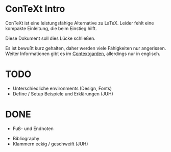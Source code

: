 # ConTeXt Intro

ConTeXt ist eine leistungsfähige Alternative zu LaTeX.
Leider fehlt eine kompakte Einleitung, die beim Einstieg hilft.

Diese Dokument soll dies Lücke schließen.

Es ist bewußt kurz gehalten, daher werden viele Fähigkeiten nur angerissen. 
Weiter Informationen gibt es im 
[Contextgarden](https://wiki.contextgarden.net/Main_Page), allerdings nur in 
englisch.

# TODO

 *  Unterschiedliche environments (Design, Fonts)
 *  Define / Setup Beispiele und Erklärungen (JUH)

# DONE

 -  Fuß- und Endnoten
 *  Bibliography
 *  Klammern eckig / geschweift (JUH)
